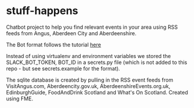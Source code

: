 # stuff-happens
Chatbot project to help you find relevant events in your area
using RSS feeds from Angus, Aberdeen City and Aberdeenshire.

The Bot format follows the tutorial [here](https://www.fullstackpython.com/blog/build-first-slack-bot-python.html)

Instead of using virtualenv and environment variables we stored the SLACK_BOT_TOKEN, BOT_ID in a secrets.py file (which is not added to this repo - but see secrets.example for the format).

The sqlite database is created by pulling in the RSS event feeds 
from VisitAngus.com, Aberdeencity.gov.uk, AberdeenshireEvents.org.uk,
EdinburghGuide, FoodAndDrink Scotland and What's On Scotland. Created
using FME.

